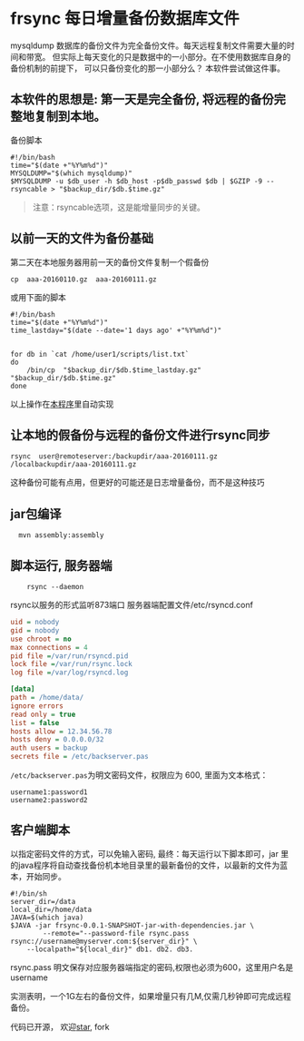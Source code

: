 # frsync 每日增量备份数据库文件


mysqldump 数据库的备份文件为完全备份文件。每天远程复制文件需要大量的时间和带宽。
但实际上每天变化的只是数据中的一小部分。在不使用数据库自身的备份机制的前提下，
可以只备份变化的那一小部分么？ 本软件尝试做这件事。


##  本软件的思想是: 第一天是完全备份, 将远程的备份完整地复制到本地。
备份脚本
```
#!/bin/bash
time="$(date +"%Y%m%d")"
MYSQLDUMP="$(which mysqldump)"
$MYSQLDUMP -u $db_user -h $db_host -p$db_passwd $db | $GZIP -9 --rsyncable > "$backup_dir/$db.$time.gz"
```
>注意：rsyncable选项，这是能增量同步的关键。


## 以前一天的文件为备份基础
第二天在本地服务器用前一天的备份文件复制一个假备份
```
cp  aaa-20160110.gz  aaa-20160111.gz
```		
	
或用下面的脚本
```	
#!/bin/bash
time="$(date +"%Y%m%d")"
time_lastday="$(date --date='1 days ago' +"%Y%m%d")"


for db in `cat /home/user1/scripts/list.txt`
do
    /bin/cp  "$backup_dir/$db.$time_lastday.gz"  "$backup_dir/$db.$time.gz"
done
```
		
以上操作在[本程序][1]里自动实现


## 让本地的假备份与远程的备份文件进行rsync同步
```
rsync  user@remoteserver:/backupdir/aaa-20160111.gz  /localbackupdir/aaa-20160111.gz
```

 这种备份可能有点用，但更好的可能还是日志增量备份，而不是这种技巧


## jar包编译
      mvn assembly:assembly
      
## 脚本运行, 服务器端
  
		rsync --daemon  
 
rsync以服务的形式监听873端口
服务器端配置文件/etc/rsyncd.conf
```ini
uid = nobody
gid = nobody
use chroot = no
max connections = 4
pid file =/var/run/rsyncd.pid
lock file =/var/run/rsync.lock
log file =/var/log/rsyncd.log

[data]
path = /home/data/
ignore errors
read only = true
list = false	
hosts allow = 12.34.56.78
hosts deny = 0.0.0.0/32
auth users = backup
secrets file = /etc/backserver.pas
```
 `/etc/backserver.pas`为明文密码文件，权限应为 600, 里面为文本格式：
 ```
username1:password1
username2:password2
``` 		

## 客户端脚本

以指定密码文件的方式，可以免输入密码, 最终：每天运行以下脚本即可，jar 里的java程序将自动查找备份机本地目录里的最新备份的文件，以最新的文件为蓝本，开始同步。
```
#!/bin/sh
server_dir=/data
local_dir=/home/data
JAVA=$(which java)
$JAVA -jar frsync-0.0.1-SNAPSHOT-jar-with-dependencies.jar \
		--remote="--password-file rsync.pass  rsync://username@myserver.com:${server_dir}" \
	--localpath="${local_dir}" db1. db2. db3.
```

rsync.pass 明文保存对应服务器端指定的密码,权限也必须为600，这里用户名是username

实测表明，一个1G左右的备份文件，如果增量只有几M,仅需几秒钟即可完成远程备份。

代码已开源， 欢迎[star][2], fork


  [1]: https://github.com/yujiaao/frsync
  [2]: https://github.com/yujiaao/frsync

